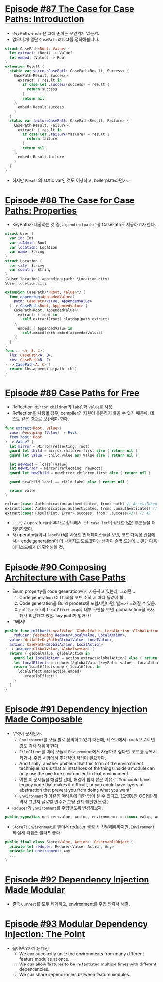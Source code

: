 # [Episode #87 The Case for Case Paths: Introduction](https://www.pointfree.co/episodes/ep87-the-case-for-case-paths-introduction)
- KeyPath. enum은 그에 준하는 무언가가 있는가.
- 없으니까! 일단 `CasePath` struct를 정의해봅니다.
```Swift
struct CasePath<Root, Value> {
  let extract: (Root) -> Value?
  let embed: (Value) -> Root
}
extension Result {
  static var successCasePath: CasePath<Result, Success> {
    CasePath<Result, Success>(
      extract: { result in
        if case let .success(success) = result {
          return success
        }
        return nil
    },
      embed: Result.success
    )
  }
  static var failureCasePath: CasePath<Result, Failure> {
    CasePath<Result, Failure>(
      extract: { result in
        if case let .failure(failure) = result {
          return failure
        }
        return nil
    },
      embed: Result.failure
    )
  }
}
```
- 하지만 `Result`의 static var인 것도 이상하고, boilerplate라던가... 

# [Episode #88 The Case for Case Paths: Properties](https://www.pointfree.co/episodes/ep88-the-case-for-case-paths-properties)
- KeyPath가 제공하는 것 중, `appending(path:)`를 CasePath도 제공하고자 한다.
```Swift
struct User {
  var id: Int
  var isAdmin: Bool
  var location: Location
  var name: String
}
struct Location {
  var city: String
  var country: String
}
(\User.location).appending(path: \Location.city)
\User.location.city
```
```Swift
extension CasePath/*<Root, Value>*/ {
  func appending<AppendedValue>(
    path: CasePath<Value, AppendedValue>
  ) -> CasePath<Root, AppendedValue> {
    CasePath<Root, AppendedValue>(
      extract: { root in
        self.extract(root).flatMap(path.extract)
    },
      embed: { appendedValue in
        self.embed(path.embed(appendedValue))
    })
  }
}
func .. <A, B, C>(
  lhs: CasePath<A, B>,
  rhs: CasePath<B, C>
) -> CasePath<A, C> {
  return lhs.appending(path: rhs)
}
```

# [Episode #89 Case Paths for Free](https://www.pointfree.co/episodes/ep89-case-paths-for-free)
- Reflection. `Mirror.children`의 `label`과 `value`를 사용.
- Reflection을 사용할 경우, compiler의 지원이 충분하지 않을 수 있기 때문에, 테스트 같은 것으로 보완해야 한다.
```Swift
func extract<Root, Value>(
  case: @escaping (Value) -> Root,
  from root: Root
) -> Value? {
  let mirror = Mirror(reflecting: root)
  guard let child = mirror.children.first else { return nil }
  guard let value = child.value as? Value else { return nil }

  let newRoot = `case`(value)
  let newMirror = Mirror(reflecting: newRoot)
  guard let newChild = newMirror.children.first else { return nil }

  guard newChild.label == child.label else { return nil }

  return value
}

extract(case: Authentication.authenticated, from: auth) // AccessToken
extract(case: Authentication.authenticated, from: .unauthenticated) // nil
extract(case: Result<Int, Error>.success, from: .success(42)) // 42
```
- `..`, `^`, `/` operator들을 추가로 정의해서, `if case let`이 필요한 많은 부분들을 더 정리하였다.
- 새 operator들이나 `CasePath`를 사용한 인터페이스들을 보면, 코드 가독성 관점에서는 code generation이 더 나을지도 모르겠다는 생각이 슬몃 드는데... 일단 다음 에피소드에서 더 확인해볼 것.

# [Episode #90 Composing Architecture with Case Paths](https://www.pointfree.co/episodes/ep90-composing-architecture-with-case-paths)
- Enum property를 code generation해서 사용하고 있는데, 그러면...
  1. Code generation CLI tool을 코드 수정 시 마다 돌려야 함.
  2. Code generation을 Build process에 포함시킨다면, 빌드가 느려질 수 있음.
  3. `pullback()`의 `localEffect.map`의 내부 구현을 보면, globalAction을 복사해서 리턴하고 있음. key path가 없어서!
- 그래서!
```Swift
public func pullback<LocalValue, GlobalValue, LocalAction, GlobalAction>(
  _ reducer: @escaping Reducer<LocalValue, LocalAction>,
  value: WritableKeyPath<GlobalValue, LocalValue>,
  action: CasePath<GlobalAction, LocalAction>
) -> Reducer<GlobalValue, GlobalAction> {
  return { globalValue, globalAction in
    guard let localAction = action.extract(globalAction) else { return [] }
    let localEffects = reducer(&globalValue[keyPath: value], localAction)
    return localEffects.map { localEffect in
      localEffect.map(action.embed)
        .eraseToEffect()
    }
  }
}
```

# [Episode #91 Dependency Injection Made Composable](https://www.pointfree.co/episodes/ep91-dependency-injection-made-composable)
- 무엇이 문제인가.
  - `Environment`를 모듈 별로 정의하고 있기 때문에, 테스트에서 mock으로의 변경도 각각 해줘야 한다.
  - `FileClient`를 여러 모듈의 `Environment`에서 사용하고 싶다면, 코드를 중복시키거나, 주입 시점에서 추가적인 작업이 필요하다.
  - And finally, another problem that this form of the environment technique has is that all instances of the things inside a module can only use the one true environment in that environment.
  - 여튼 이 문제들을 해결할 건데, 해결이 쉽지 않은 이유로 'You could have legacy code that makes it difficult, or you could have layers of abstraction that prevent you from doing what you want.'
  - `Environment`가 이같은 어려움에 대한 답이 될 수 있다고. (오랫동안 OOP를 해와서 그런지 글로벌 변수가 그냥 왠지 불편한 느낌.)
- `Reducer`가 `Environment`를 주입받도록 변경해보자. 
```Swift
public typealias Reducer<Value, Action, Environment> = (inout Value, Action, Environment) -> [Effect<Action>]
```
- `Store`가 `Environment`를 받아서 reducer 생성 시 전달해야하지만, `Environment`의 실제 타입은 몰라도 좋다.
```Swift
public final class Store<Value, Action>: ObservableObject {
  private let reducer: Reducer<Value, Action, Any>
  private let environment: Any
  ...
}
```

# [Episode #92 Dependency Injection Made Modular](https://www.pointfree.co/episodes/ep92-dependency-injection-made-modular)
- 결국 `Current`를 모두 제거하고, environment를 주입 받아서 해결.

# [Episode #93 Modular Dependency Injection: The Point](https://www.pointfree.co/episodes/ep93-modular-dependency-injection-the-point)
- 풀어낸 3가지 문제점.
  - We can succinctly unite the environments from many different feature modules at once.
  - We can allow features to be instantiated multiple times with different dependencies.
  - We can share dependencies between feature modules.